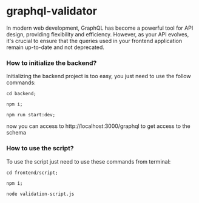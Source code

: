 # graphql-validator
In modern web development, GraphQL has become a powerful tool for API design, providing flexibility and efficiency. However, as your API evolves, it's crucial to ensure that the queries used in your frontend application remain up-to-date and not deprecated. 

### How to initialize the backend?
Initializing the backend project is too easy, you just need to use the follow commands:

```
cd backend;
```
```
npm i;
```
```
npm run start:dev;
```
now you can access to http://localhost:3000/graphql to get access to the schema

### How to use the script?
To use the script just need to use these commands from terminal:

``` 
cd frontend/script;
```
``` 
npm i;
```
``` 
node validation-script.js
```
